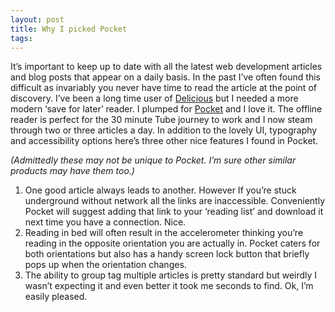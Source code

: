 ```yaml
---
layout: post
title: Why I picked Pocket
tags:
---
```


It’s important to keep up to date with all the latest web development articles and blog posts that appear on a daily basis. In the past I’ve often found this difficult as invariably you never have time to read the article at the point of discovery. I’ve been a long time user of [Delicious](http://www.Delicious.com) but I needed a more modern ‘save for later’ reader. I plumped for [Pocket](http://getpocket.com/) and I love it. The offline reader is perfect for the 30 minute Tube journey to work and I now steam through two or three articles a day. In addition to the lovely UI, typography and accessibility options here’s three other nice features I found in Pocket.

_(Admittedly these may not be unique to Pocket. I’m sure other similar products may have them too.)_

1.  One good article always leads to another. However If you’re stuck underground without network all the links are inaccessible. Conveniently Pocket will suggest adding that link to your ‘reading list’ and download it next time you have a connection. Nice.
2.  Reading in bed will often result in the accelerometer thinking you’re reading in the opposite orientation you are actually in. Pocket caters for both orientations but also has a handy screen lock button that briefly pops up when the orientation changes.
3.  The ability to group tag multiple articles is pretty standard but weirdly I wasn’t expecting it and even better it took me seconds to find. Ok, I’m easily pleased.
